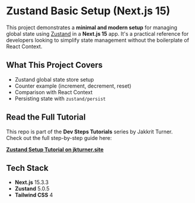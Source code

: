 # Zustand Basic Setup (Next.js 15)

This project demonstrates a **minimal and modern setup** for managing global state using [Zustand](https://github.com/pmndrs/zustand) in a **Next.js 15** app. It's a practical reference for developers looking to simplify state management without the boilerplate of React Context.

## What This Project Covers

- Zustand global state store setup
- Counter example (increment, decrement, reset)
- Comparison with React Context
- Persisting state with `zustand/persist`

## Read the Full Tutorial

This repo is part of the **Dev Steps Tutorials** series by Jakkrit Turner.  
Check out the full step-by-step guide here:

**[Zustand Setup Tutorial on jkturner.site](http://jkturner.site/tutorials/react-ecosystem/zustand/zustand-setup)**

## Tech Stack

- **Next.js** 15.3.3
- **Zustand** 5.0.5
- **Tailwind CSS** 4
